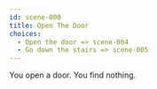 ```yaml
---
id: scene-000
title: Open The Door
choices:
  - Open the door => scene-004
  - Go down the stairs => scene-005
---
```


You open a door. You find nothing.